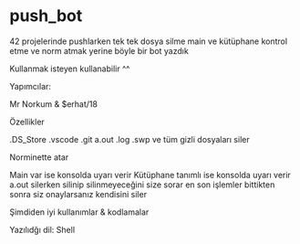 # push_bot

42 projelerinde pushlarken tek tek dosya silme main ve kütüphane kontrol etme ve norm atmak yerine böyle bir bot yazdık 

Kullanmak isteyen kullanabilir ^^

Yapımcılar:

Mr Norkum & $erhat/18

Özellikler

.DS_Store
.vscode
.git
a.out
.log
.swp
ve tüm gizli dosyaları siler

Norminette atar

Main var ise konsolda uyarı verir
Kütüphane tanımlı ise konsolda uyarı verir
a.out silerken silinip silinmeyeceğini size sorar
en son işlemler bittikten sonra siz onaylarsanız kendisini siler 

Şimdiden iyi kullanımlar & kodlamalar 


Yazılıdğı dil: Shell 
